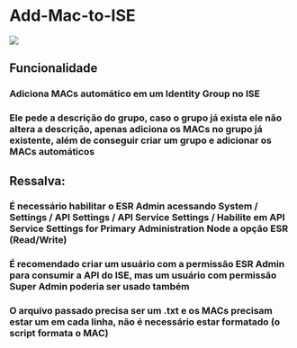 # Add-Mac-to-ISE

![](https://community.cisco.com/t5/image/serverpage/image-id/88717i58C1026086094BD0?v=v2)

## Funcionalidade
### Adiciona MACs automático em um Identity Group no ISE
### Ele pede a descrição do grupo, caso o grupo já exista ele não altera a descrição, apenas adiciona os MACs no grupo já existente, além de conseguir criar um grupo e adicionar os MACs automáticos

## Ressalva:
### É necessário habilitar o ESR Admin acessando System / Settings / API Settings / API Service Settings / Habilite em API Service Settings for Primary Administration Node a opção ESR (Read/Write)
### É recomendado criar um usuário com a permissão ESR Admin para consumir a API do ISE, mas um usuário com permissão Super Admin poderia ser usado também
### O arquivo passado precisa ser um .txt e os MACs precisam estar um em cada linha, não é necessário estar formatado (o script formata o MAC)
